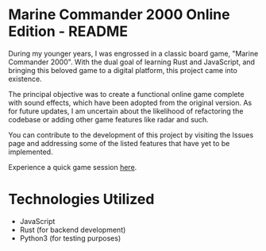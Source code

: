 # Marine Commander 2000 Online Edition - README 

During my younger years, I was engrossed in a classic board game, "Marine Commander 2000". With the dual goal of learning Rust and JavaScript, and bringing this beloved game to a digital platform, this project came into existence.

The principal objective was to create a functional online game complete with sound effects, which have been adopted from the original version. As for future updates, I am uncertain about the likelihood of refactoring the codebase or adding other game features like radar and such.

You can contribute to the development of this project by visiting the Issues page and addressing some of the listed features that have yet to be implemented. 

Experience a quick game session [here](http://battleship.jackenbaer.com). 

# Technologies Utilized
- JavaScript 
- Rust (for backend development)
- Python3 (for testing purposes)
